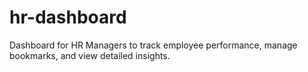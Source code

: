 # hr-dashboard
Dashboard for HR Managers to track employee performance, manage bookmarks, and view detailed insights.
